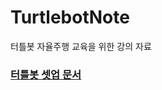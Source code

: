 # TurtlebotNote

터틀봇 자율주행 교육을 위한 강의 자료

### [터틀봇 셋업 문서](https://github.com/DoveSensei/TurtlebotSetup)
  
